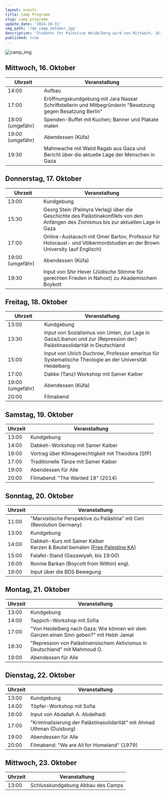 ```yaml
---
layout: events
title: Camp Programm
slug: camp_programm
update_date: '2024-10-15'
img_path: '/de_camp_oktober.jpg'
description: 'Students for Palestine Heidelberg wird von Mittwoch, 16. bis Mittwoch, 23. Oktober ein Camp auf dem Uniplatz veranstalten. Genauere Infos zum Ablauf folgen finden Sie hier und auf unserem Instagram. stay tuned!'
published: true
---
```


![camp_img](/de_camp_oktober.jpg)

## Mittwoch, 16. Oktober

| Uhrzeit | Veranstaltung |
| --- | --- |
| 14:00 | Aufbau |
| 17:00 | Eröffnungskundgebung mit Jara Nassar Schriftstellerin und Mitbegründerin "Besetzung gegen Besatzung Berlin" |
| 18:00 (umgefähr) | Spenden-Buffet mit Kuchen; Banner und Plakate malen |
| 19:00 (umgefähr) | Abendessen (Küfa) |
| 19:30 | Mahnwache mit Walid Ragab aus Gaza und Bericht über die aktuelle Lage der Menschen in Gaza |

## Donnerstag, 17. Oktober

| Uhrzeit | Veranstaltung |
| --- | --- |
| 13:00 | Kundgebung |
| 15:30 | Georg Stein (Palmyra Verlag) über die Geschichte des Palästinakonflikts von den Anfängen des Zionismus bis zur aktuellen Lage in Gaza | 
| 17:00 | Online-Austausch mit Omer Bartov, Professor für Holocaust- und Völkermordstudien an der Brown University (auf Englisch) |
| 19:00 (umgefähr) | Abendessen (Küfa) |
| 19:30 | Input von Shir Hever (Jüdische Stimme für gerechten Frieden in Nahost) zu Akademischem Boykott |

## Freitag, 18. Oktober

| Uhrzeit | Veranstaltung |
| --- | --- |
| 13:00 | Kundgebung |
| 13:30 | Input von Sozialismus von Unten, zur Lage in Gaza/Libanon und zur (Repression der) Palästinasolidarität in Deutschland | 
| 15:00 | Input von Ulrich Duchrow, Professor emeritus für Systematische Theologie an der Universität Heidelberg |
| 17:00 | Dabke (Tanz) Workshop mit Samer Kaiber |
| 19:00 (umgefähr) | Abendessen (Küfa) |
| 20:00 | Filmabend |

## Samstag, 19. Oktober

| Uhrzeit | Veranstaltung |
| --- | --- |
| 13:00 | Kundgebung |
| 14:00 | Dabkeh-Workshop mit Samer Kaiber |
| 16:00 | Vortrag über Klimagerechtigkeit mit Theodora (SfP) |
| 17:00 | Traditionelle Tänze mit Samer Kaiber |
| 19:00 | Abendessen für Alle |
| 20:00 | Filmabend: "The Wanted 18" (2014) |

## Sonntag, 20. Oktober

| Uhrzeit | Veranstaltung |
| --- | --- |
| 11:00 | "Marxistische Perspektive zu Palästina" mit Ceri (Revolution Germany) |
| 13:00 | Kundgebung |
| 14:00 | Dabkeh-Kurs mit Samer Kaiber <br/> Kerzen \& Beutel bemalen ([Free Palestine KA](https://www.instagram.com/freepalestine.karlsruhe/)) |
| 15:00 | Falafel-Stand (Gazawiyah, bis 19:00) |
| 16:00 | Ronnie Barkan (Boycott from Within) engl. |
| 18:00 | Input über die BDS Bewegung |

## Montag, 21. Oktober

| Uhrzeit | Veranstaltung |
| --- | --- |
| 13:00 | Kundgebung |
| 14:00 | Teppich-Workshop mit Sofia |
| 17:00 | "Von Heidelberg nach Gaza: Wie können wir dem Ganzen einen Sinn geben?" mit Hebh Jamal|
| 18:30 | "Repression von Palästinensischem Aktivismus in Deutschland" mit Mahmoud O. |
| 19:00 | Abendessen für Alle |

## Dienstag, 22. Oktober

| Uhrzeit | Veranstaltung |
| --- | --- |
| 13:00 | Kundgebung |
| 14:00 | Töpfer-Workshop mit Sofia |
| 16:00 | Input von Abdallah A. Abdelhadi |
| 17:00 | "Kriminalisierung der Palästinasolidarität" mit Ahmad Uthman (Duisburg) |
| 19:00 | Abendessen für Alle |
| 20:00 | Filmabend: "We are All for Homeland" (1979) |

## Mittwoch, 23. Oktober
| Uhrzeit | Veranstaltung |
| --- | --- |
| 13:00 | Schlusskundgebung Abbau des Camps |
